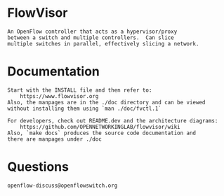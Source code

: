 FlowVisor
=========
    An OpenFlow controller that acts as a hypervisor/proxy
    between a switch and multiple controllers.  Can slice
    multiple switches in parallel, effectively slicing a network.

Documentation
=============

    Start with the INSTALL file and then refer to:
        https://www.flowvisor.org
    Also, the manpages are in the ./doc directory and can be viewed
    without installing them using `man ./doc/fvctl.1`

    For developers, check out README.dev and the architecture diagrams:
        https://github.com/OPENNETWORKINGLAB/flowvisor/wiki
    Also, `make docs` produces the source code documentation and
    there are manpages under ./doc

Questions
=========

    openflow-discuss@openflowswitch.org


